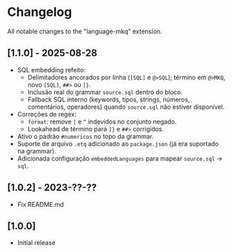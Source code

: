 # Changelog

All notable changes to the "language-mkq" extension.

## [1.1.0] - 2025-08-28
- SQL embedding refeito: 
  - Delimitadores ancorados por linha (`[SQL]` e `@>SQL`); término em `@>MKQ`, novo `[SQL]`, `##>` ou `]}`.
  - Inclusão real do grammar `source.sql` dentro do bloco.
  - Fallback SQL interno (keywords, tipos, strings, números, comentários, operadores) quando `source.sql` não estiver disponível.
- Correções de regex:
  - `format`: remove `|` e `^` indevidos no conjunto negado.
  - Lookahead de término para `]}` e `##>` corrigidos.
- Ativo o padrão `#numericos` no topo da grammar.
- Suporte de arquivo `.etq` adicionado ao `package.json` (já era suportado na grammar).
- Adicionada configuração `embeddedLanguages` para mapear `source.sql` → `sql`.

## [1.0.2] - 2023-??-??
- Fix README.md

## [1.0.0]
- Initial release
